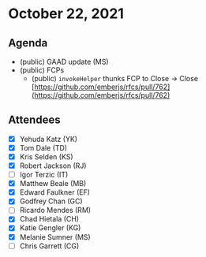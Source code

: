 # October 22, 2021

## Agenda

- (public) GAAD update (MS)
- (public) FCPs
    - (public) `invokeHelper` thunks FCP to Close → Close [https://github.com/emberjs/rfcs/pull/762](https://github.com/emberjs/rfcs/pull/762)

## Attendees

- [x]  Yehuda Katz (YK)
- [x]  Tom Dale (TD)
- [x]  Kris Selden (KS)
- [x]  Robert Jackson (RJ)
- [ ]  Igor Terzic (IT)
- [x]  Matthew Beale (MB)
- [x]  Edward Faulkner (EF)
- [x]  Godfrey Chan (GC)
- [ ]  Ricardo Mendes (RM)
- [x]  Chad Hietala (CH)
- [x]  Katie Gengler (KG)
- [x]  Melanie Sumner (MS)
- [ ]  Chris Garrett (CG)

